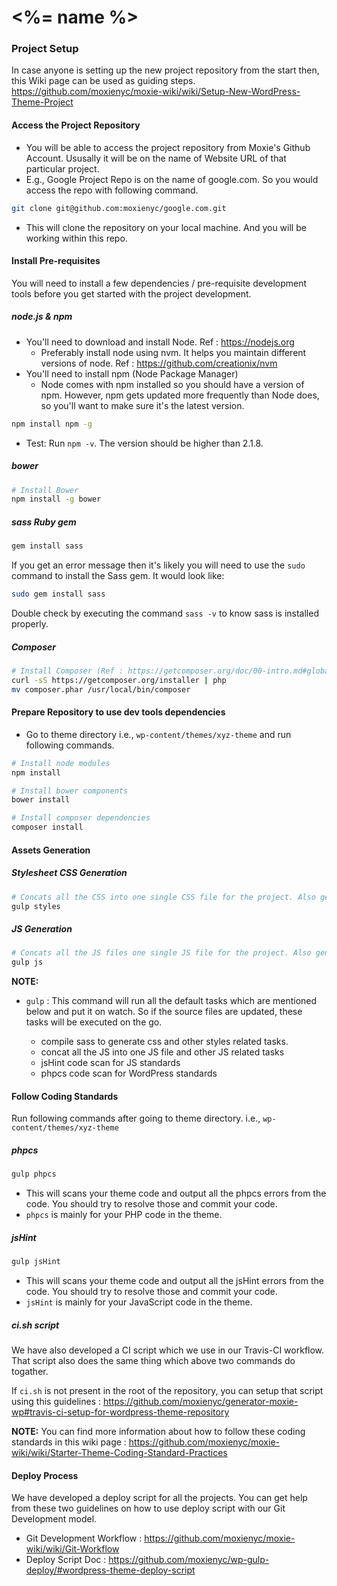 <%= name %>
===========

### Project Setup

In case anyone is setting up the new project repository from the start then, this Wiki page can be used as guiding steps. https://github.com/moxienyc/moxie-wiki/wiki/Setup-New-WordPress-Theme-Project

#### Access the Project Repository

- You will be able to access the project repository from Moxie's Github Account. Ususally it will be on the name of Website URL of that particular project.
- E.g., Google Project Repo is on the name of google.com. So you would access the repo with following command.

```bash
git clone git@github.com:moxienyc/google.com.git
```

- This will clone the repository on your local machine. And you will be working within this repo.

#### Install Pre-requisites

You will need to install a few dependencies / pre-requisite development tools before you get started with the project development.

##### node.js & npm

- You'll need to download and install Node. Ref : https://nodejs.org
    - Preferably install node using nvm. It helps you maintain different versions of node. Ref : https://github.com/creationix/nvm
- You'll need to install npm (Node Package Manager)
    - Node comes with npm installed so you should have a version of npm. However, npm gets updated more frequently than Node does, so you'll want to make sure it's the latest version.

```bash
npm install npm -g
```

- Test: Run `npm -v`. The version should be higher than 2.1.8.

##### bower

```bash
# Install Bower
npm install -g bower
```

##### sass Ruby gem

```bash
gem install sass
```

If you get an error message then it's likely you will need to use the `sudo` command to install the Sass gem. It would look like:

```bash
sudo gem install sass
```

Double check by executing the command `sass -v` to know sass is installed properly.

##### Composer

```bash
# Install Composer (Ref : https://getcomposer.org/doc/00-intro.md#globally)
curl -sS https://getcomposer.org/installer | php
mv composer.phar /usr/local/bin/composer
```

#### Prepare Repository to use dev tools dependencies

- Go to theme directory i.e., `wp-content/themes/xyz-theme` and run following commands.

```bash
# Install node modules
npm install
```

```bash
# Install bower components
bower install
```

```bash
# Install composer dependencies
composer install
```

#### Assets Generation

##### Stylesheet CSS Generation

```bash
# Concats all the CSS into one single CSS file for the project. Also generates a minified version of the same.
gulp styles
```

##### JS Generation

```bash
# Concats all the JS files one single JS file for the project. Also generates a minified version of the same.
gulp js
```

**NOTE:**

- `gulp` : This command will run all the default tasks which are mentioned below and put it on watch. So if the source files are updated, these tasks will be executed on the go.

  - compile sass to generate css and other styles related tasks.
  - concat all the JS into one JS file and other JS related tasks
  - jsHint code scan for JS standards
  - phpcs code scan for WordPress standards

#### Follow Coding Standards

Run following commands after going to theme directory. i.e., `wp-content/themes/xyz-theme`

##### phpcs

```bash
gulp phpcs
```

- This will scans your theme code and output all the phpcs errors from the code. You should try to resolve those and commit your code.
- `phpcs` is mainly for your PHP code in the theme.

##### jsHint

```bash
gulp jsHint
```

- This will scans your theme code and output all the jsHint errors from the code. You should try to resolve those and commit your code.
- `jsHint` is mainly for your JavaScript code in the theme.

##### ci.sh script

We have also developed a CI script which we use in our Travis-CI workflow. That script also does the same thing which above two commands do togather.

If `ci.sh` is not present in the root of the repository, you can setup that script using this guidelines : https://github.com/moxienyc/generator-moxie-wp#travis-ci-setup-for-wordpress-theme-repository

**NOTE:** You can find more information about how to follow these coding standards in this wiki page : https://github.com/moxienyc/moxie-wiki/wiki/Starter-Theme-Coding-Standard-Practices

#### Deploy Process

We have developed a deploy script for all the projects. You can get help from these two guidelines on how to use deploy script with our Git Development model.

- Git Development Workflow : https://github.com/moxienyc/moxie-wiki/wiki/Git-Workflow
- Deploy Script Doc : https://github.com/moxienyc/wp-gulp-deploy/#wordpress-theme-deploy-script


